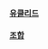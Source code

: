 #### [유클리드](https://github.com/heetsamber/Algorithm-in-Java-Kotlin/tree/main/Java/Math/Euclidean_algorithm)

#### [조합](https://github.com/heetsamber/Algorithm-in-Java-Kotlin/tree/main/Java/Math/combination)
